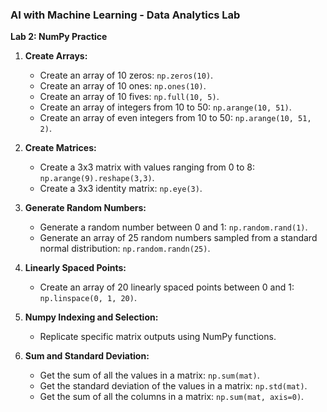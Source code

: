 ### AI with Machine Learning - Data Analytics Lab

**Lab 2: NumPy Practice**

1. **Create Arrays:**
   - Create an array of 10 zeros: `np.zeros(10)`.
   - Create an array of 10 ones: `np.ones(10)`.
   - Create an array of 10 fives: `np.full(10, 5)`.
   - Create an array of integers from 10 to 50: `np.arange(10, 51)`.
   - Create an array of even integers from 10 to 50: `np.arange(10, 51, 2)`.
   
2. **Create Matrices:**
   - Create a 3x3 matrix with values ranging from 0 to 8: `np.arange(9).reshape(3,3)`.
   - Create a 3x3 identity matrix: `np.eye(3)`.
   
3. **Generate Random Numbers:**
   - Generate a random number between 0 and 1: `np.random.rand(1)`.
   - Generate an array of 25 random numbers sampled from a standard normal distribution: `np.random.randn(25)`.
   
4. **Linearly Spaced Points:**
   - Create an array of 20 linearly spaced points between 0 and 1: `np.linspace(0, 1, 20)`.
   
5. **Numpy Indexing and Selection:**
   - Replicate specific matrix outputs using NumPy functions.
   
6. **Sum and Standard Deviation:**
   - Get the sum of all the values in a matrix: `np.sum(mat)`.
   - Get the standard deviation of the values in a matrix: `np.std(mat)`.
   - Get the sum of all the columns in a matrix: `np.sum(mat, axis=0)`.
